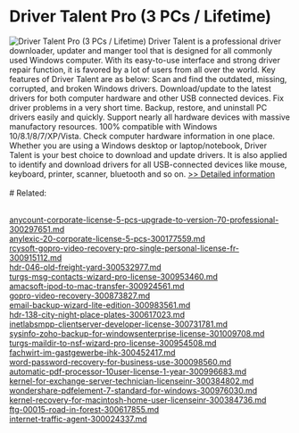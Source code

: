# Driver Talent Pro (3 PCs / Lifetime)
![Driver Talent Pro (3 PCs / Lifetime)](https://mycommerce.akamaized.net/api/pimages/P301015598/BIG/301015598.JPG)
Driver Talent is a professional driver downloader, updater and manger tool that is designed for all commonly used Windows computer. With its easy-to-use interface and strong driver repair function, it is favored by a lot of users from all over the world.
Key features of Driver Talent are as below:
Scan and find the outdated, missing, corrupted, and broken Windows drivers.
Download/update to the latest drivers for both computer hardware and other USB connected devices.
Fix driver problems in a very short time.
Backup, restore, and uninstall PC drivers easily and quickly.
Support nearly all hardware devices with massive manufactory resources.
100% compatible with Windows 10/8.1/8/7/XP/Vista.
Check computer hardware information in one place.
Whether you are using a Windows desktop or laptop/notebook, Driver Talent is your best choice to download and update drivers. It is also applied to identify and download drivers for all USB-connected devices like mouse, keyboard, printer, scanner, bluetooth and so on.
[>> Detailed information](https://secure.shareit.com/shareit/product.html?productid=301015598&affiliateid=200057808)<br/><br/># Related:

<br />[anycount-corporate-license-5-pcs-upgrade-to-version-70-professional-300297651.md](https://github.com/downloadplanet/downloadplanet/blob/main/anycount-corporate-license-5-pcs-upgrade-to-version-70-professional-300297651.md)<br />[anylexic-20-corporate-license-5-pcs-300177559.md](https://github.com/downloadplanet/downloadplanet/blob/main/anylexic-20-corporate-license-5-pcs-300177559.md)<br />[rcysoft-gopro-video-recovery-pro-single-personal-license-fr-300915112.md](https://github.com/downloadplanet/downloadplanet/blob/main/rcysoft-gopro-video-recovery-pro-single-personal-license-fr-300915112.md)<br />[hdr-046-old-freight-yard-300532977.md](https://github.com/downloadplanet/downloadplanet/blob/main/hdr-046-old-freight-yard-300532977.md)<br />[turgs-msg-contacts-wizard-pro-license-300953460.md](https://github.com/downloadplanet/downloadplanet/blob/main/turgs-msg-contacts-wizard-pro-license-300953460.md)<br />[amacsoft-ipod-to-mac-transfer-300924561.md](https://github.com/downloadplanet/downloadplanet/blob/main/amacsoft-ipod-to-mac-transfer-300924561.md)<br />[gopro-video-recovery-300873827.md](https://github.com/downloadplanet/downloadplanet/blob/main/gopro-video-recovery-300873827.md)<br />[email-backup-wizard-lite-edition-300983561.md](https://github.com/downloadplanet/downloadplanet/blob/main/email-backup-wizard-lite-edition-300983561.md)<br />[hdr-138-city-night-place-plates-300617023.md](https://github.com/downloadplanet/downloadplanet/blob/main/hdr-138-city-night-place-plates-300617023.md)<br />[inetlabsmpp-clientserver-developer-license-300731781.md](https://github.com/downloadplanet/downloadplanet/blob/main/inetlabsmpp-clientserver-developer-license-300731781.md)<br />[sysinfo-zoho-backup-for-windowsenterprise-license-301009708.md](https://github.com/downloadplanet/downloadplanet/blob/main/sysinfo-zoho-backup-for-windowsenterprise-license-301009708.md)<br />[turgs-maildir-to-nsf-wizard-pro-license-300954508.md](https://github.com/downloadplanet/downloadplanet/blob/main/turgs-maildir-to-nsf-wizard-pro-license-300954508.md)<br />[fachwirt-im-gastgewerbe-ihk-300452417.md](https://github.com/downloadplanet/downloadplanet/blob/main/fachwirt-im-gastgewerbe-ihk-300452417.md)<br />[word-password-recovery-for-business-use-300098560.md](https://github.com/downloadplanet/downloadplanet/blob/main/word-password-recovery-for-business-use-300098560.md)<br />[automatic-pdf-processor-10user-license-1-year-300996683.md](https://github.com/downloadplanet/downloadplanet/blob/main/automatic-pdf-processor-10user-license-1-year-300996683.md)<br />[kernel-for-exchange-server-technician-licenseinr-300384802.md](https://github.com/downloadplanet/downloadplanet/blob/main/kernel-for-exchange-server-technician-licenseinr-300384802.md)<br />[wondershare-pdfelement-7-standard-for-windows-300976030.md](https://github.com/downloadplanet/downloadplanet/blob/main/wondershare-pdfelement-7-standard-for-windows-300976030.md)<br />[kernel-recovery-for-macintosh-home-user-licenseinr-300384736.md](https://github.com/downloadplanet/downloadplanet/blob/main/kernel-recovery-for-macintosh-home-user-licenseinr-300384736.md)<br />[ftg-00015-road-in-forest-300617855.md](https://github.com/downloadplanet/downloadplanet/blob/main/ftg-00015-road-in-forest-300617855.md)<br />[internet-traffic-agent-300024337.md](https://github.com/downloadplanet/downloadplanet/blob/main/internet-traffic-agent-300024337.md)